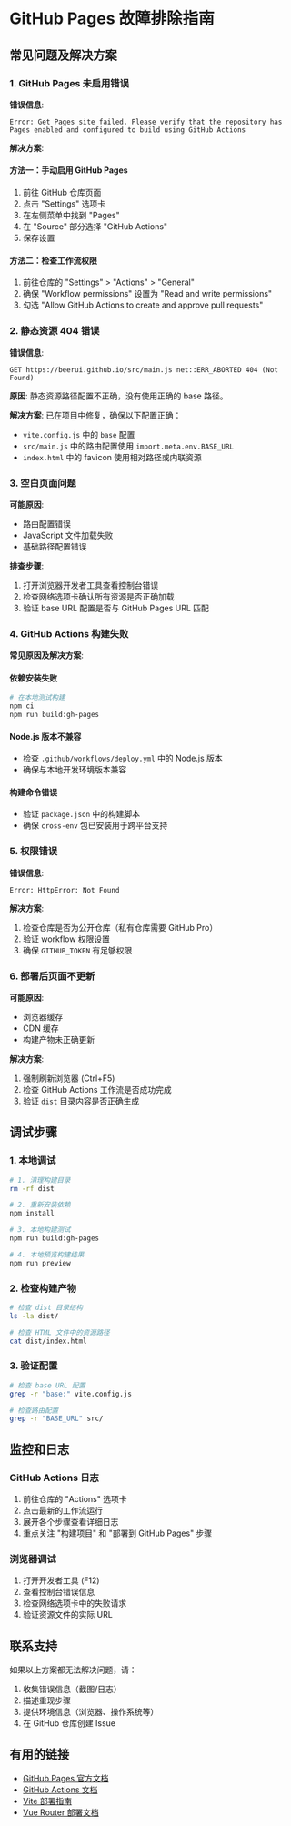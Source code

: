 # GitHub Pages 故障排除指南

## 常见问题及解决方案

### 1. GitHub Pages 未启用错误

**错误信息**:
```
Error: Get Pages site failed. Please verify that the repository has Pages enabled and configured to build using GitHub Actions
```

**解决方案**:

#### 方法一：手动启用 GitHub Pages
1. 前往 GitHub 仓库页面
2. 点击 "Settings" 选项卡
3. 在左侧菜单中找到 "Pages"
4. 在 "Source" 部分选择 "GitHub Actions"
5. 保存设置

#### 方法二：检查工作流权限
1. 前往仓库的 "Settings" > "Actions" > "General"
2. 确保 "Workflow permissions" 设置为 "Read and write permissions"
3. 勾选 "Allow GitHub Actions to create and approve pull requests"

### 2. 静态资源 404 错误

**错误信息**:
```
GET https://beerui.github.io/src/main.js net::ERR_ABORTED 404 (Not Found)
```

**原因**: 静态资源路径配置不正确，没有使用正确的 base 路径。

**解决方案**:
已在项目中修复，确保以下配置正确：

- `vite.config.js` 中的 `base` 配置
- `src/main.js` 中的路由配置使用 `import.meta.env.BASE_URL`
- `index.html` 中的 favicon 使用相对路径或内联资源

### 3. 空白页面问题

**可能原因**:
- 路由配置错误
- JavaScript 文件加载失败
- 基础路径配置错误

**排查步骤**:
1. 打开浏览器开发者工具查看控制台错误
2. 检查网络选项卡确认所有资源是否正确加载
3. 验证 base URL 配置是否与 GitHub Pages URL 匹配

### 4. GitHub Actions 构建失败

**常见原因及解决方案**:

#### 依赖安装失败
```bash
# 在本地测试构建
npm ci
npm run build:gh-pages
```

#### Node.js 版本不兼容
- 检查 `.github/workflows/deploy.yml` 中的 Node.js 版本
- 确保与本地开发环境版本兼容

#### 构建命令错误
- 验证 `package.json` 中的构建脚本
- 确保 `cross-env` 包已安装用于跨平台支持

### 5. 权限错误

**错误信息**:
```
Error: HttpError: Not Found
```

**解决方案**:
1. 检查仓库是否为公开仓库（私有仓库需要 GitHub Pro）
2. 验证 workflow 权限设置
3. 确保 `GITHUB_TOKEN` 有足够权限

### 6. 部署后页面不更新

**可能原因**:
- 浏览器缓存
- CDN 缓存
- 构建产物未正确更新

**解决方案**:
1. 强制刷新浏览器 (Ctrl+F5)
2. 检查 GitHub Actions 工作流是否成功完成
3. 验证 `dist` 目录内容是否正确生成

## 调试步骤

### 1. 本地调试
```bash
# 1. 清理构建目录
rm -rf dist

# 2. 重新安装依赖
npm install

# 3. 本地构建测试
npm run build:gh-pages

# 4. 本地预览构建结果
npm run preview
```

### 2. 检查构建产物
```bash
# 检查 dist 目录结构
ls -la dist/

# 检查 HTML 文件中的资源路径
cat dist/index.html
```

### 3. 验证配置
```bash
# 检查 base URL 配置
grep -r "base:" vite.config.js

# 检查路由配置
grep -r "BASE_URL" src/
```

## 监控和日志

### GitHub Actions 日志
1. 前往仓库的 "Actions" 选项卡
2. 点击最新的工作流运行
3. 展开各个步骤查看详细日志
4. 重点关注 "构建项目" 和 "部署到 GitHub Pages" 步骤

### 浏览器调试
1. 打开开发者工具 (F12)
2. 查看控制台错误信息
3. 检查网络选项卡中的失败请求
4. 验证资源文件的实际 URL

## 联系支持

如果以上方案都无法解决问题，请：

1. 收集错误信息（截图/日志）
2. 描述重现步骤
3. 提供环境信息（浏览器、操作系统等）
4. 在 GitHub 仓库创建 Issue

## 有用的链接

- [GitHub Pages 官方文档](https://docs.github.com/en/pages)
- [GitHub Actions 文档](https://docs.github.com/en/actions)
- [Vite 部署指南](https://vitejs.dev/guide/static-deploy.html)
- [Vue Router 部署文档](https://router.vuejs.org/guide/essentials/history-mode.html) 